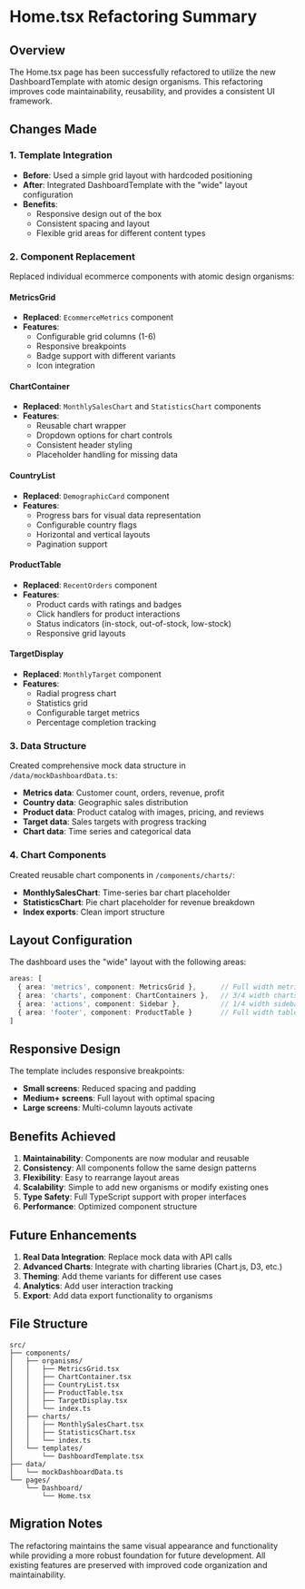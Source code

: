 # Home.tsx Refactoring Summary

## Overview
The Home.tsx page has been successfully refactored to utilize the new DashboardTemplate with atomic design organisms. This refactoring improves code maintainability, reusability, and provides a consistent UI framework.

## Changes Made

### 1. Template Integration
- **Before**: Used a simple grid layout with hardcoded positioning
- **After**: Integrated DashboardTemplate with the "wide" layout configuration
- **Benefits**: 
  - Responsive design out of the box
  - Consistent spacing and layout
  - Flexible grid areas for different content types

### 2. Component Replacement
Replaced individual ecommerce components with atomic design organisms:

#### MetricsGrid
- **Replaced**: `EcommerceMetrics` component
- **Features**: 
  - Configurable grid columns (1-6)
  - Responsive breakpoints
  - Badge support with different variants
  - Icon integration

#### ChartContainer
- **Replaced**: `MonthlySalesChart` and `StatisticsChart` components
- **Features**:
  - Reusable chart wrapper
  - Dropdown options for chart controls
  - Consistent header styling
  - Placeholder handling for missing data

#### CountryList
- **Replaced**: `DemographicCard` component
- **Features**:
  - Progress bars for visual data representation
  - Configurable country flags
  - Horizontal and vertical layouts
  - Pagination support

#### ProductTable
- **Replaced**: `RecentOrders` component
- **Features**:
  - Product cards with ratings and badges
  - Click handlers for product interactions
  - Status indicators (in-stock, out-of-stock, low-stock)
  - Responsive grid layouts

#### TargetDisplay
- **Replaced**: `MonthlyTarget` component
- **Features**:
  - Radial progress chart
  - Statistics grid
  - Configurable target metrics
  - Percentage completion tracking

### 3. Data Structure
Created comprehensive mock data structure in `/data/mockDashboardData.ts`:
- **Metrics data**: Customer count, orders, revenue, profit
- **Country data**: Geographic sales distribution
- **Product data**: Product catalog with images, pricing, and reviews
- **Target data**: Sales targets with progress tracking
- **Chart data**: Time series and categorical data

### 4. Chart Components
Created reusable chart components in `/components/charts/`:
- **MonthlySalesChart**: Time-series bar chart placeholder
- **StatisticsChart**: Pie chart placeholder for revenue breakdown
- **Index exports**: Clean import structure

## Layout Configuration

The dashboard uses the "wide" layout with the following areas:

```typescript
areas: [
  { area: 'metrics', component: MetricsGrid },      // Full width metrics
  { area: 'charts', component: ChartContainers },   // 3/4 width charts
  { area: 'actions', component: Sidebar },          // 1/4 width sidebar
  { area: 'footer', component: ProductTable }       // Full width table
]
```

## Responsive Design

The template includes responsive breakpoints:
- **Small screens**: Reduced spacing and padding
- **Medium+ screens**: Full layout with optimal spacing
- **Large screens**: Multi-column layouts activate

## Benefits Achieved

1. **Maintainability**: Components are now modular and reusable
2. **Consistency**: All components follow the same design patterns
3. **Flexibility**: Easy to rearrange layout areas
4. **Scalability**: Simple to add new organisms or modify existing ones
5. **Type Safety**: Full TypeScript support with proper interfaces
6. **Performance**: Optimized component structure

## Future Enhancements

1. **Real Data Integration**: Replace mock data with API calls
2. **Advanced Charts**: Integrate with charting libraries (Chart.js, D3, etc.)
3. **Theming**: Add theme variants for different use cases
4. **Analytics**: Add user interaction tracking
5. **Export**: Add data export functionality to organisms

## File Structure
```
src/
├── components/
│   ├── organisms/
│   │   ├── MetricsGrid.tsx
│   │   ├── ChartContainer.tsx
│   │   ├── CountryList.tsx
│   │   ├── ProductTable.tsx
│   │   ├── TargetDisplay.tsx
│   │   └── index.ts
│   ├── charts/
│   │   ├── MonthlySalesChart.tsx
│   │   ├── StatisticsChart.tsx
│   │   └── index.ts
│   └── templates/
│       └── DashboardTemplate.tsx
├── data/
│   └── mockDashboardData.ts
└── pages/
    └── Dashboard/
        └── Home.tsx
```

## Migration Notes

The refactoring maintains the same visual appearance and functionality while providing a more robust foundation for future development. All existing features are preserved with improved code organization and maintainability.
